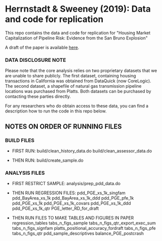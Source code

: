 # Herrnstadt & Sweeney (2019): Data and code for replication

This repo contains the data and code for replication for "Housing Market Capitalization of Pipeline Risk: Evidence from the San Bruno Explosion"

A draft of the paper is available [here](draft/HS_Pipelines.pdf).

### DATA DISCLOSURE NOTE
Please note that the core analysis relies on two proprietary datasets that we are unable to share publicly. The first dataset, containing housing transactions in California was obtained from DataQuick (now CoreLogic). The second dataset, a shapefile of natural gas transmission pipeline locations was purchased from Platts. Both datasets can be purchased by contacting these parties directly. 

For any researchers who do obtain access to these data, you can find a description how to run the code in this repo below.

## NOTES ON ORDER OF RUNNING FILES

### BUILD FILES
- FIRST RUN:
build/clean_history_data.do
build/clean_assessor_data.do

- THEN RUN: 
build/create_sample.do


### ANALYSIS FILES
- FIRST RESTRICT SAMPLE:
analysis/prep_pdd_data.do

- THEN RUN REGRESSION FILES:
pdd_PGE_xs_1k_singfam
pdd_BayArea_xs_1k
pdd_BayArea_xs_1k_ddd
pdd_PGE_pfe_1k
pdd_PGE_xs_1k
pdd_PGE_xs_1k_covars
pdd_PGE_xs_1k_ddd
pdd_PGE_xs_1k_qtr
PGE_letter_RD_for_draft

- THEN RUN FILES TO MAKE TABLES AND FIGURES IN PAPER
regression_tables
tabs_n_figs_sample
tabs_n_figs_qtr_export_exec_sum
tabs_n_figs_signfam
platts_positional_accuracy_fordraft
tabs_n_figs_pfe
tabs_n_figs_qtr
pdd_sample_descriptives
balance_PGE_postcrash